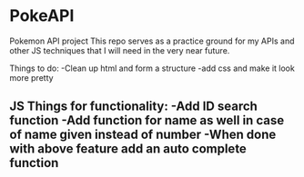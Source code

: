 # PokeAPI
Pokemon API project
This repo serves as a practice ground for my APIs and other JS techniques that I will need in the very near future.

Things to do:
-Clean up html and form a structure
-add css and make it look more pretty

JS Things for functionality:
-Add ID search function
-Add function for name as well in case of name given instead of number
-When done with above feature add an auto complete function
-